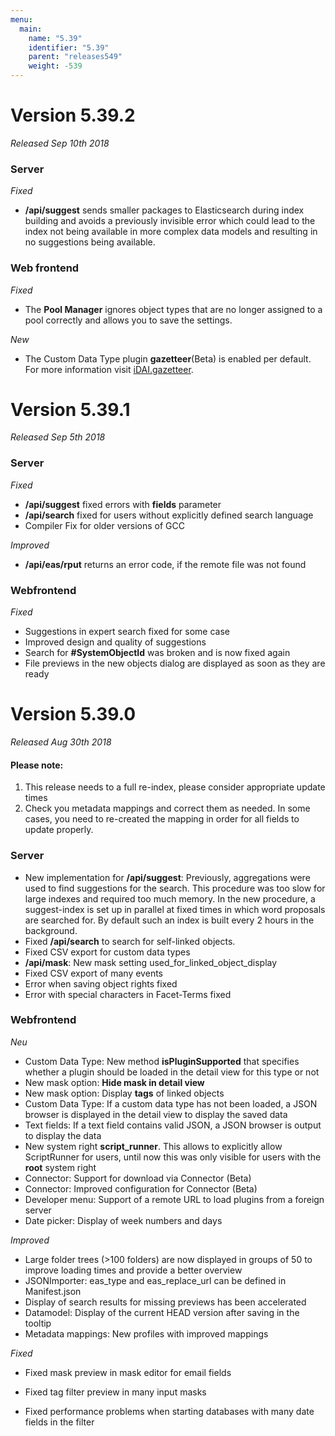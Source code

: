 ```yaml
---
menu:
  main:
    name: "5.39"
    identifier: "5.39"
    parent: "releases549"
    weight: -539
---
```


# Version 5.39.2

*Released Sep 10th 2018*

### Server

*Fixed*

* **/api/suggest** sends smaller packages to Elasticsearch during index building and avoids a previously invisible error which could lead to the index not being available in more complex data models and resulting in no suggestions being available.

### Web frontend

*Fixed*

* The **Pool Manager** ignores object types that are no longer assigned to a pool correctly and allows you to save the settings.

*New*

* The Custom Data Type plugin **gazetteer**(Beta) is enabled per default. For more information visit [iDAI.gazetteer](https://gazetteer.dainst.org/app/#!/home).

# Version 5.39.1

*Released Sep 5th 2018*

### Server

*Fixed*

* **/api/suggest** fixed errors with **fields** parameter
* **/api/search** fixed for users without explicitly defined search language
* Compiler Fix for older versions of GCC

*Improved*

* **/api/eas/rput** returns an error code, if the remote file was not found

### Webfrontend

*Fixed*

* Suggestions in expert search fixed for some case
* Improved design and quality of suggestions
* Search for **#SystemObjectId** was broken and is now fixed again
* File previews in the new objects dialog are displayed as soon as they are ready

# Version 5.39.0

*Released Aug 30th 2018*

#### Please note:

1. This release needs to a full re-index, please consider appropriate update times
2. Check you metadata mappings and correct them as needed. In some cases, you need to re-created the mapping in order for all fields to update properly.

### Server

* New implementation for **/api/suggest**: Previously, aggregations were used to find suggestions for the search. This procedure was too slow for large indexes and required too much memory. In the new procedure, a suggest-index is set up in parallel at fixed times in which word proposals are searched for. By default such an index is built every 2 hours in the background. 
* Fixed **/api/search** to search for self-linked objects.
* Fixed CSV export for custom data types
* **/api/mask**: New mask setting used_for_linked_object_display
* Fixed CSV export of many events
* Error when saving object rights fixed
* Error with special characters in Facet-Terms fixed

### Webfrontend

*Neu*

- Custom Data Type: New method **isPluginSupported** that specifies whether a plugin should be loaded in the detail view for this type or not
- New mask option: **Hide mask in detail view**
- New mask option: Display **tags** of linked objects
- Custom Data Type: If a custom data type has not been loaded, a JSON browser is displayed in the detail view to display the saved data
- Text fields: If a text field contains valid JSON, a JSON browser is output to display the data
- New system right **script_runner**. This allows to explicitly allow ScriptRunner for users, until now this was only visible for users with the **root** system right
- Connector: Support for download via Connector (Beta)
- Connector: Improved configuration for Connector (Beta)
- Developer menu: Support of a remote URL to load plugins from a foreign server
- Date picker: Display of week numbers and days

*Improved*

- Large folder trees (>100 folders) are now displayed in groups of 50 to improve loading times and provide a better overview
- JSONImporter: eas_type and eas_replace_url can be defined in Manifest.json
- Display of search results for missing previews has been accelerated
- Datamodel: Display of the current HEAD version after saving in the tooltip
- Metadata mappings: New profiles with improved mappings

*Fixed*

- Fixed mask preview in mask editor for email fields

- Fixed tag filter preview in many input masks
- Fixed performance problems when starting databases with many date fields in the filter